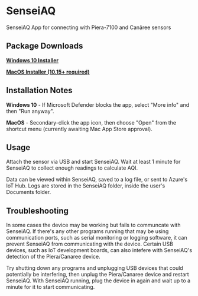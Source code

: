 # SenseiAQ
SenseiAQ App for connecting with Piera-7100 and Canāree sensors

## Package Downloads
**[Windows 10 Installer](https://github.com/PieraSystems/SenseiAQ/releases/download/0.9.4win/SenseiAQ-0.9.4.Setup.exe)**

**[MacOS Installer (10.15+ required)](https://github.com/PieraSystems/SenseiAQ/releases/download/0.9.4mac/SenseiAQ-darwin-x64-0.9.4.zip)**

## Installation Notes
**Windows 10** - If Microsoft Defender blocks the app, select "More info" and then "Run anyway". 

**MacOS** - Secondary-click the app icon, then choose "Open" from the shortcut menu (currently awaiting Mac App Store approval).

## Usage

Attach the sensor via USB and start SenseiAQ. Wait at least 1 minute for SenseiAQ to collect enough readings to calculate AQI.

Data can be viewed within SenseiAQ, saved to a log file, or sent to Azure's IoT Hub. Logs are stored in the SenseiAQ folder, inside the user's Documents folder.

## Troubleshooting

In some cases the device may be working but fails to communcate with SenseiAQ. If there's any other programs running that may be using communication ports, such as serial monitoring or logging software, it can prevent SenseiAQ from communicating with the device. Certain USB devices, such as IoT development boards, can also intefere with SenseiAQ's detection of the Piera/Canaree device.

Try shutting down any programs and unplugging USB devices that could potentially be interfering, then unplug the Piera/Canaree device and restart SenseiAQ. With SenseiAQ running, plug the device in again and wait up to a minute for it to start communicating.
